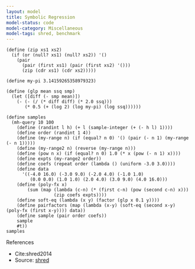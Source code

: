 ```yaml
---
layout: model
title: Symbolic Regression
model-status: code
model-category: Miscellaneous
model-tags: shred, benchmark
---
```



    (define (zip xs1 xs2)
      (if (or (null? xs1) (null? xs2)) '()
        (pair
          (pair (first xs1) (pair (first xs2) '()))
          (zip (cdr xs1) (cdr xs2)))))
    
    (define my-pi 3.14159265358979323)
    
    (define (glp mean ssq smp)
      (let ([diff (- smp mean)])
        (- (- (/ (* diff diff) (* 2.0 ssq)))
           (* 0.5 (+ (log 2) (log my-pi) (log ssq))))))
    
    (define samples
      (mh-query 10 100
        (define (randint l h) (+ l (sample-integer (+ (- h l) 1))))
        (define order (randint 1 4))
        (define (my-range n) (if (equal? n 0) '() (pair (- n 1) (my-range (- n 1)))))
        (define (my-range2 n) (reverse (my-range n)))
        (define (pow n x) (if (equal? n 0) 1.0 (* x (pow (- n 1) x))))
        (define expts (my-range2 order))
        (define coefs (repeat order (lambda () (uniform -3.0 3.0))))
        (define data
          '((-4.0 16.0) (-3.0 9.0) (-2.0 4.0) (-1.0 1.0)
             (0.0 0.0) (1.0 1.0) (2.0 4.0) (3.0 9.0) (4.0 16.0)))
        (define (poly-fx x)
            (sum (map (lambda (c-n) (* (first c-n) (pow (second c-n) x)))
                      (zip coefs expts))))
        (define soft-eq (lambda (x y) (factor (glp x 0.1 y))))
        (define pairfactors (map (lambda (x-y) (soft-eq (second x-y) (poly-fx (first x-y)))) data))
        (define sample (pair order coefs))
        sample
        #t))
    samples

References 

- Cite:shred2014
- Source: [shred](https://github.com/LFY/shred/blob/master/benchmarks/sym-reg.ss)
